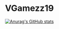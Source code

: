 # VGamezz19

[![Anurag's GitHub stats](https://github-readme-stats.vercel.app/api?username=VGamezz19)](https://github.com/anuraghazra/github-readme-stats)
